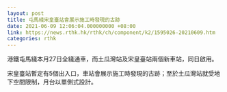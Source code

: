 ```yaml
---
layout: post
title: 屯馬綫宋皇臺站會展示施工時發現的古跡
date: 2021-06-09 12:06:04.000000000 +08:00
link: https://news.rthk.hk/rthk/ch/component/k2/1595026-20210609.htm
categories: rthk
---
```


港鐵屯馬綫本月27日全綫通車，而土瓜灣站及宋皇臺站兩個新車站，同日啟用。

宋皇臺站暫定有5個出入口，車站會展示施工時發現的古跡；至於土瓜灣站就受地下空間限制，月台以單側式設計。
